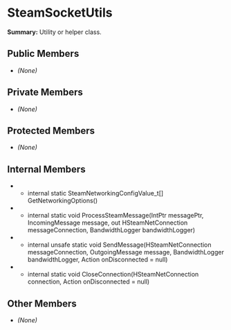 # SteamSocketUtils

**Summary:** Utility or helper class.

## Public Members
- *(None)*

## Private Members
- *(None)*

## Protected Members
- *(None)*

## Internal Members
- - internal static SteamNetworkingConfigValue_t[] GetNetworkingOptions()
- - internal static void ProcessSteamMessage(IntPtr messagePtr, IncomingMessage message, out HSteamNetConnection messageConnection, BandwidthLogger bandwidthLogger)
- - internal unsafe static void SendMessage(HSteamNetConnection messageConnection, OutgoingMessage message, BandwidthLogger bandwidthLogger, Action<HSteamNetConnection> onDisconnected = null)
- - internal static void CloseConnection(HSteamNetConnection connection, Action<HSteamNetConnection> onDisconnected = null)

## Other Members
- *(None)*
